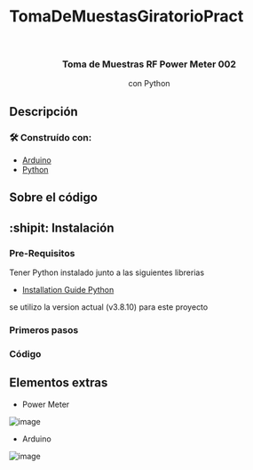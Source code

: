 # TomaDeMuestasGiratorioPract
<br />
<div align="center">

  <h3 align="center">Toma de Muestras RF Power Meter 002</h3>

  <p align="center">
    con Python
  </p>
</div>

## Descripción


### 🛠 Construído con:

* [Arduino](https://arduino.cl)
* [Python](https://www.python.org)

## Sobre el código


## :shipit: Instalación


### Pre-Requisitos

Tener Python instalado junto a las siguientes librerias
* [Installation Guide Python](https://www.python.org/downloads/)

se utilizo la version actual (v3.8.10) para este proyecto

### Primeros pasos

### Código

## Elementos extras

* Power Meter

![image](https://user-images.githubusercontent.com/90724923/180317810-1f942937-644c-408d-a36d-47d258273130.png)

* Arduino

![image](https://user-images.githubusercontent.com/90724923/181277746-ffa97a9c-0b40-44a6-a352-9bde4f12fa30.png)

